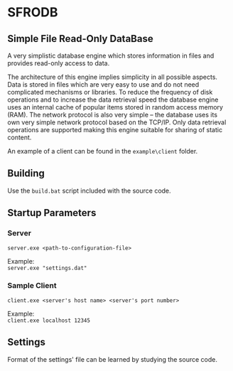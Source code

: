 # SFRODB
## Simple File Read-Only DataBase
A very simplistic database engine which stores information in files and 
provides read-only access to data. 

The architecture of this engine implies simplicity in all possible aspects. 
Data is stored in files which are very easy to use and do not need complicated 
mechanisms or libraries. To reduce the frequency of disk operations and to 
increase the data retrieval speed the database engine uses an internal cache of 
popular items stored in random access memory (RAM). The network protocol is 
also very simple – the database uses its own very simple network protocol based 
on the TCP/IP. Only data retrieval operations are supported making this engine 
suitable for sharing of static content.  

An example of a client can be found in the `example\client` folder.

## Building
Use the `build.bat` script included with the source code.

## Startup Parameters

### Server
`server.exe <path-to-configuration-file>`

Example:  
`server.exe "settings.dat"`


### Sample Client
`client.exe <server's host name> <server's port number>`

Example:  
`client.exe localhost 12345`

## Settings
Format of the settings' file can be learned by studying the source code.
